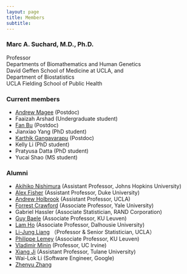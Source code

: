 ```yaml
---
layout: page
title: Members
subtitle: 
---
```


### Marc A. Suchard, M.D., Ph.D.
Professor\
Departments of Biomathematics and Human Genetics\
David Geffen School of Medicine at UCLA, and\
Department of Biostatistics\
UCLA Fielding School of Public Health

### Current members
  * [Andrew Magee](https://afmagee.github.io/) (Postdoc)
  * Faaizah Arshad (Undergraduate student) 
  * [Fan Bu](https://fanbu1995.github.io/) (Postdoc)
  * Jianxiao Yang (PhD student)
  * [Karthik Gangavarapu](https://gkarthik.com/) (Postdoc)
  * Kelly Li (PhD student)
  * Pratyusa Datta (PhD student)
  * Yucai Shao (MS student)

### Alumni
  * [Akihiko Nishimura](https://aki-nishimura.github.io/) (Assistant Professor, Johns Hopkins University)
  * [Alex Fisher](https://stat.duke.edu/alexander-fisher) (Assistant Professor, Duke University)
  * [Andrew Holbrook](https://andrewjholbrook.github.io/) (Assistant Professor, UCLA)
  * [Forrest Crawford](http://www.crawfordlab.io/cv/) (Associate Professor, Yale University)
  * Gabriel Hassler (Associate Statistician, RAND Corporation)
  * [Guy Baele](https://rega.kuleuven.be/cev/ecv/lab-members/GuyBaele.html) (Associate Professor, KU Leuven)
  * [Lam Ho](https://sites.google.com/site/lamho86/home) (Associate Professor, Dalhousie University)
  * [Li-Jung Liang](https://bioscience.ucla.edu/people/li-jung-liang/) （Professor & Senior Statistician, UCLA）
  * [Philippe Lemey](https://rega.kuleuven.be/cev/ecv/evolutionary-and-computational-virology-publications/00036765) (Associate Professor, KU Leuven)
  * [Vladimir Minin](https://vnminin.github.io/) (Professor, UC Irvine)
  * [Xiang Ji](https://xiang-ji-ncsu.github.io/) (Assistant Professor, Tulane University)
  * Wai-Lok Li (Software Engineer, Google)
  * [Zhenyu Zhang](https://sites.google.com/view/zhenyuzhang)
  
